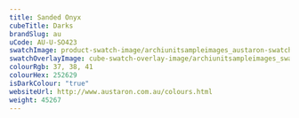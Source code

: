 ```yaml
---
title: Sanded Onyx
cubeTitle: Darks
brandSlug: au
uCode: AU-U-SO423
swatchImage: product-swatch-image/archiunitsampleimages_austaron-swatch_Sanded_Onyx.jpg
swatchOverlayImage: cube-swatch-overlay-image/archiunitsampleimages_swatch-overlay_austaron.png
colourRgb: 37, 38, 41
colourHex: 252629
isDarkColour: "true"
websiteUrl: http://www.austaron.com.au/colours.html
weight: 45267
---
```

